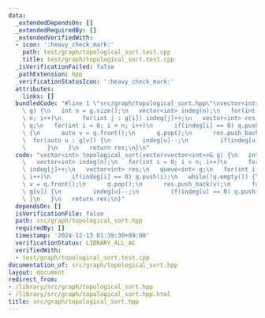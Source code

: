 ```yaml
---
data:
  _extendedDependsOn: []
  _extendedRequiredBy: []
  _extendedVerifiedWith:
  - icon: ':heavy_check_mark:'
    path: test/graph/topological_sort.test.cpp
    title: test/graph/topological_sort.test.cpp
  _isVerificationFailed: false
  _pathExtension: hpp
  _verificationStatusIcon: ':heavy_check_mark:'
  attributes:
    links: []
  bundledCode: "#line 1 \"src/graph/topological_sort.hpp\"\nvector<int> topological_sort(vector<vector<int>>&\
    \ g) {\n   int n = g.size();\n   vector<int> indeg(n);\n   for(int i = 0; i <\
    \ n; i++)\n      for(int j : g[i]) indeg[j]++;\n   vector<int> res;\n   queue<int>\
    \ q;\n   for(int i = 0; i < n; i++)\n      if(indeg[i] == 0) q.push(i);\n   while(!q.empty())\
    \ {\n      auto v = q.front();\n      q.pop();\n      res.push_back(v);\n    \
    \  for(auto u : g[v]) {\n         indeg[u]--;\n         if(indeg[u] == 0) q.push(u);\n\
    \      }\n   }\n   return res;\n}\n"
  code: "vector<int> topological_sort(vector<vector<int>>& g) {\n   int n = g.size();\n\
    \   vector<int> indeg(n);\n   for(int i = 0; i < n; i++)\n      for(int j : g[i])\
    \ indeg[j]++;\n   vector<int> res;\n   queue<int> q;\n   for(int i = 0; i < n;\
    \ i++)\n      if(indeg[i] == 0) q.push(i);\n   while(!q.empty()) {\n      auto\
    \ v = q.front();\n      q.pop();\n      res.push_back(v);\n      for(auto u :\
    \ g[v]) {\n         indeg[u]--;\n         if(indeg[u] == 0) q.push(u);\n     \
    \ }\n   }\n   return res;\n}"
  dependsOn: []
  isVerificationFile: false
  path: src/graph/topological_sort.hpp
  requiredBy: []
  timestamp: '2024-12-13 01:39:30+09:00'
  verificationStatus: LIBRARY_ALL_AC
  verifiedWith:
  - test/graph/topological_sort.test.cpp
documentation_of: src/graph/topological_sort.hpp
layout: document
redirect_from:
- /library/src/graph/topological_sort.hpp
- /library/src/graph/topological_sort.hpp.html
title: src/graph/topological_sort.hpp
---
```

